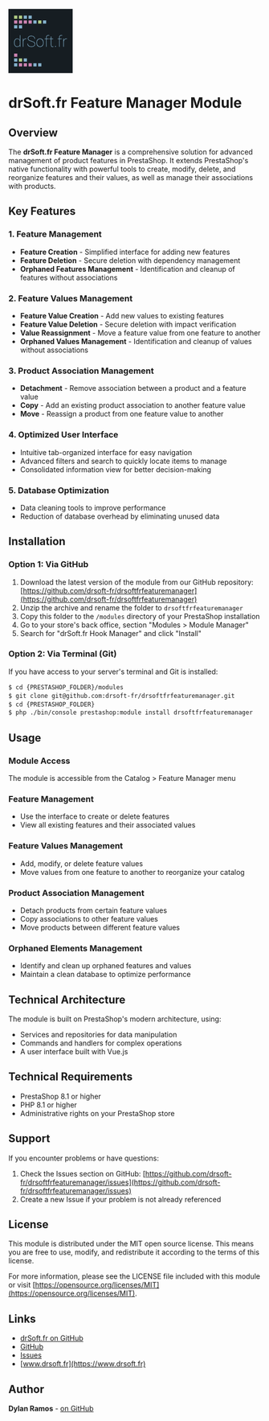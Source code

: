 ![drSoft.fr](logo.png)

# drSoft.fr Feature Manager Module

## Overview

The **drSoft.fr Feature Manager** is a comprehensive solution for advanced management of product features in PrestaShop.
It extends PrestaShop's native functionality with powerful tools to create, modify, delete, and reorganize features and
their values, as well as manage their associations with products.

## Key Features

### 1. Feature Management

- **Feature Creation** - Simplified interface for adding new features
- **Feature Deletion** - Secure deletion with dependency management
- **Orphaned Features Management** - Identification and cleanup of features without associations

### 2. Feature Values Management

- **Feature Value Creation** - Add new values to existing features
- **Feature Value Deletion** - Secure deletion with impact verification
- **Value Reassignment** - Move a feature value from one feature to another
- **Orphaned Values Management** - Identification and cleanup of values without associations

### 3. Product Association Management

- **Detachment** - Remove association between a product and a feature value
- **Copy** - Add an existing product association to another feature value
- **Move** - Reassign a product from one feature value to another

### 4. Optimized User Interface

- Intuitive tab-organized interface for easy navigation
- Advanced filters and search to quickly locate items to manage
- Consolidated information view for better decision-making

### 5. Database Optimization

- Data cleaning tools to improve performance
- Reduction of database overhead by eliminating unused data

## Installation

### Option 1: Via GitHub

1. Download the latest version of the module from our GitHub
   repository: [https://github.com/drsoft-fr/drsoftfrfeaturemanager](https://github.com/drsoft-fr/drsoftfrfeaturemanager)
2. Unzip the archive and rename the folder to `drsoftfrfeaturemanager`
3. Copy this folder to the `/modules` directory of your PrestaShop installation
4. Go to your store's back office, section "Modules > Module Manager"
5. Search for "drSoft.fr Hook Manager" and click "Install"

### Option 2: Via Terminal (Git)

If you have access to your server's terminal and Git is installed:

```bash
$ cd {PRESTASHOP_FOLDER}/modules
$ git clone git@github.com:drsoft-fr/drsoftfrfeaturemanager.git
$ cd {PRESTASHOP_FOLDER}
$ php ./bin/console prestashop:module install drsoftfrfeaturemanager
```

## Usage

### Module Access

The module is accessible from the Catalog > Feature Manager menu

### Feature Management

- Use the interface to create or delete features
- View all existing features and their associated values

### Feature Values Management

- Add, modify, or delete feature values
- Move values from one feature to another to reorganize your catalog

### Product Association Management

- Detach products from certain feature values
- Copy associations to other feature values
- Move products between different feature values

### Orphaned Elements Management

- Identify and clean up orphaned features and values
- Maintain a clean database to optimize performance

## Technical Architecture

The module is built on PrestaShop's modern architecture, using:

- Services and repositories for data manipulation
- Commands and handlers for complex operations
- A user interface built with Vue.js

## Technical Requirements

- PrestaShop 8.1 or higher
- PHP 8.1 or higher
- Administrative rights on your PrestaShop store

## Support

If you encounter problems or have questions:

1. Check the Issues section on
   GitHub: [https://github.com/drsoft-fr/drsoftfrfeaturemanager/issues](https://github.com/drsoft-fr/drsoftfrfeaturemanager/issues)
2. Create a new Issue if your problem is not already referenced

## License

This module is distributed under the MIT open source license. This means you are free to use, modify, and redistribute
it according to the terms of this license.

For more information, please see the LICENSE file included with this module or
visit [https://opensource.org/licenses/MIT](https://opensource.org/licenses/MIT).

## Links

- [drSoft.fr on GitHub](https://github.com/drsoft-fr)
- [GitHub](https://github.com/drsoft-fr/drsoftfrfeaturemanager)
- [Issues](https://github.com/drsoft-fr/drsoftfrfeaturemanager/issues)
- [www.drsoft.fr](https://www.drsoft.fr)

## Author

**Dylan Ramos** - [on GitHub](https://github.com/dylan-ramos)